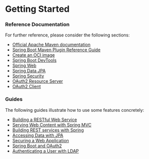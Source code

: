 # Getting Started

### Reference Documentation
For further reference, please consider the following sections:

* [Official Apache Maven documentation](https://maven.apache.org/guides/index.html)
* [Spring Boot Maven Plugin Reference Guide](https://docs.spring.io/spring-boot/docs/2.7.0/maven-plugin/reference/html/)
* [Create an OCI image](https://docs.spring.io/spring-boot/docs/2.7.0/maven-plugin/reference/html/#build-image)
* [Spring Boot DevTools](https://docs.spring.io/spring-boot/docs/2.7.0/reference/htmlsingle/#using-boot-devtools)
* [Spring Web](https://docs.spring.io/spring-boot/docs/2.7.0/reference/htmlsingle/#boot-features-developing-web-applications)
* [Spring Data JPA](https://docs.spring.io/spring-boot/docs/2.7.0/reference/htmlsingle/#boot-features-jpa-and-spring-data)
* [Spring Security](https://docs.spring.io/spring-boot/docs/2.7.0/reference/htmlsingle/#boot-features-security)
* [OAuth2 Resource Server](https://docs.spring.io/spring-boot/docs/2.7.0/reference/htmlsingle/#boot-features-security-oauth2-server)
* [OAuth2 Client](https://docs.spring.io/spring-boot/docs/2.7.0/reference/htmlsingle/#boot-features-security-oauth2-client)

### Guides
The following guides illustrate how to use some features concretely:

* [Building a RESTful Web Service](https://spring.io/guides/gs/rest-service/)
* [Serving Web Content with Spring MVC](https://spring.io/guides/gs/serving-web-content/)
* [Building REST services with Spring](https://spring.io/guides/tutorials/bookmarks/)
* [Accessing Data with JPA](https://spring.io/guides/gs/accessing-data-jpa/)
* [Securing a Web Application](https://spring.io/guides/gs/securing-web/)
* [Spring Boot and OAuth2](https://spring.io/guides/tutorials/spring-boot-oauth2/)
* [Authenticating a User with LDAP](https://spring.io/guides/gs/authenticating-ldap/)

